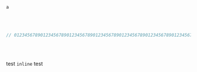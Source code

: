 ```txt
a
```

<br />
<br />

```js
// 01234567890123456789012345678901234567890123456789012345678901234567890123456789012345678901234567890123456789012345678901234567890123456789012345678901234567890123456789012345678901234567890123456789012345678901234567890123456789
```

<br />
<br />

test `inline` test